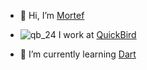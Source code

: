 - 👋 Hi, I’m [Mortef](https://github.com/Mortef)

- ![qb_24](https://user-images.githubusercontent.com/5538506/205150678-4a5bf50d-fda4-4cd7-8c21-2a47fa2dc878.png) I work at [QuickBird](https://github.com/QuickBirdEng)
<!--- - 👀 I’m interested in ... --->

- 🌱 I’m currently learning [Dart](https://github.com/dart-lang)
<!--- - 💞️ I’m looking to collaborate on ...
- 📫 How to reach me ... --->

<!---
Mortef/Mortef is a ✨ special ✨ repository because its `README.md` (this file) appears on your GitHub profile.
You can click the Preview link to take a look at your changes.
--->
